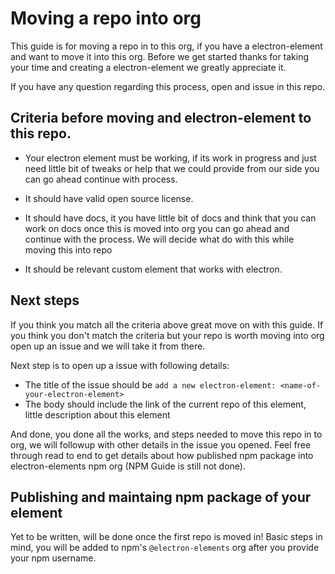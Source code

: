 # Moving a repo into org

This guide is for moving a repo in to this org, if you have a electron-element
and want to move it into this org. Before we get started thanks for taking your time
and creating a electron-element we greatly appreciate it.

If you have any question regarding this process, open and issue in this repo.

## Criteria before moving and electron-element to this repo.

  <!-- TODO: Make a team @electron-elements/helpers that will help whomever needs help -->
  - Your electron element must be working, if its work in progress and just need little bit of
  tweaks or help that we could provide from our side you can go ahead continue with process.

  - It should have valid open source license.

  - It should have docs, it you have little bit of docs and think that you can work on docs once this
  is moved into org you can go ahead and continue with the process. We will decide what do with this while
  moving this into repo

  - It should be relevant custom element that works with electron.

## Next steps

If you think you match all the criteria above great move on with this guide. If you think you don't
match the criteria but your repo is worth moving into org open up an issue and we will take it from there.

Next step is to open up a issue with following details:

  - The title of the issue should be `add a new electron-element: <name-of-your-electron-element>`
  - The body should include the link of the current repo of this element, little description about this element

And done, you done all the works, and steps needed to move this repo in to org, we will followup with other details
in the issue you opened. Feel free through read to end to get details about how published npm package into electron-elements
npm org (NPM Guide is still not done).

## Publishing and maintaing npm package of your element

Yet to be written, will be done once the first repo is moved in!
Basic steps in mind, you will be added to npm's `@electron-elements` org after you provide your npm username.


